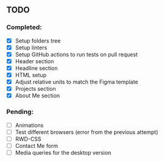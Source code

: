 ## TODO

### Completed:
- [X] Setup folders tree
- [X] Setup linters
- [X] Setup GitHub actions to run tests on pull request
- [X] Header section
- [X] Headline section
- [X] HTML setup
- [X] Adjust relative units to match the Figma template
- [X] Projects section
- [X] About Me section

### Pending:
- [ ] Animations
- [ ] Test different browsers (error from the previous attempt)
- [ ] RWD-CSS
- [ ] Contact Me form
- [ ] Media queries for the desktop version